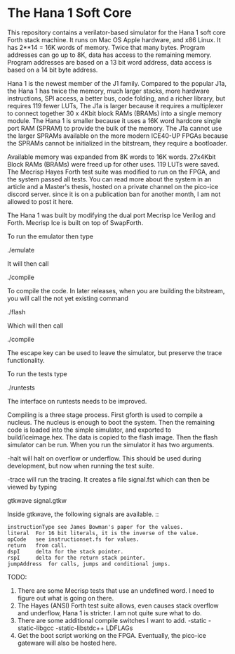 # The Hana 1 Soft Core

This repository contains a verilator-based simulator for the Hana 1
soft core Forth stack machine. It runs on Mac OS Apple hardware, and
x86 Linux.  It has 2**14 = 16K words of memory.  Twice that many
bytes.  Program addresses can go up to 8K, data has access to the
remaining memory.  Program addresses are based on a 13 bit word
address, data access is based on a 14 bit byte address. 


Hana 1 is the newest member of the J1 family.  Compared to the popular
J1a, the Hana 1 has twice the memory, much larger stacks, more
hardware instructions, SPI access, a better bus, code folding, and a
richer library, but requires 119 fewer LUTs, The J1a is larger because
it requires a multiplexer to connect together 30 x 4Kbit block RAMs
(BRAMs) into a single memory module.  The Hana 1 is smaller because it
uses a 16K word hardcore single port RAM (SPRAM) to provide the bulk
of the memory. The J1a cannot use the larger SPRAMs available on the
more modern ICE40-UP FPGAs because the SPRAMs cannot be initialized in
the bitstream, they require a bootloader.

Available memory was expanded from 8K words to 16K words.  27x4Kbit
Block RAMs (BRAMs) were freed up for other uses.  119 LUTs were saved.
The Mecrisp Hayes Forth test suite was modified to run on the FPGA,
and the system passed all tests.  You can read more about the system
in an article and a Master's thesis, hosted on a private channel on
the pico-ice discord server.  since it is on a publication ban for
another month, I am not allowed to post it here.

The Hana 1 was built by modifying the dual port Mecrisp Ice Verilog
and Forth.  Mecrisp Ice is built on top of SwapForth.

To run the emulator then type

./emulate

It will then call

./compile

To compile the code.  In later releases, when you are building the bitstream,
you will call the not yet existing command

./flash

Which will then call

./compile


The escape key can be used to leave the simulator, but preserve the
trace functionality.

To run the tests type 

./runtests

The interface on runtests needs to be improved. 

Compiling is a three stage process.  First gforth is used to compile a
nucleus.  The nucleus is enough to boot the system.  Then the
remaining code is loaded into the simple simulator, and exported to
build/iceimage.hex. The data is copied to the flash image. Then the
flash simulator can be run.  When you run the simulator it has two arguments.

-halt will halt on overflow or underflow.  This should be used during
development, but now when running the test suite.

-trace will run the tracing.   It creates a file signal.fst which can then
be viewed by typing

gtkwave signal.gtkw

Inside gtkwave, the following signals are available.
::

    instructionType see James Bowman's paper for the values. 
    literal  For 16 bit literals, it is the inverse of the value. 
    opCode   see instructionset.fs for values. 
    return   from call.
    dspI     delta for the stack pointer. 
    rspI     delta for the return stack pointer. 
    jumpAddress  for calls, jumps and conditional jumps. 



TODO:

1. There are some Mecrisp tests that use an undefined word. I need to figure out what is going on there.
2. The Hayes (ANSI) Forth test suite allows, even causes stack overflow and underflow, Hana 1 is stricter. I am not quite sure what to do.
3. There are some additional compile switches I want to add.
   -static -static-libgcc -static-libstdc++ LDFLAGs
4. Get the boot script working on the FPGA.  Eventually, the pico-ice gateware will also be hosted here. 